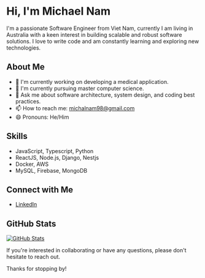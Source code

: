 # Hi, I'm Michael Nam

I'm a passionate Software Engineer from Viet Nam, currently I am living in Australia with a keen interest in building scalable and robust software solutions. I love to write code and am constantly learning and exploring new technologies.

## About Me

- 🔭 I'm currently working on developing a medical application.
- 🌱 I'm currently pursuing master computer science.
- 💬 Ask me about software architecture, system design, and coding best practices.
- 📫 How to reach me: michalnam98@gmail.com
- 😄 Pronouns: He/Him

## Skills

- JavaScript, Typescript, Python
- ReactJS, Node.js, Django, Nestjs
- Docker, AWS
- MySQL, Firebase, MongoDB

## Connect with Me

- [LinkedIn](https://www.linkedin.com/in/nam-nguyen98/)


## GitHub Stats

[![GitHub Stats](https://github-readme-stats.vercel.app/api?username=Nguyennam98&show_icons=true&theme=dark)](https://github.com/NguyenNam98)


If you're interested in collaborating or have any questions, please don't hesitate to reach out.

Thanks for stopping by!
